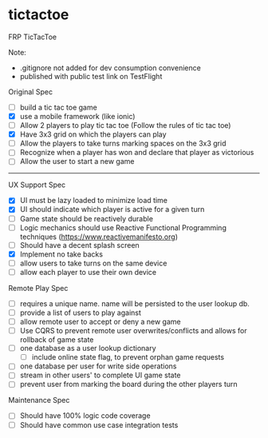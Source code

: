 # tictactoe
FRP TicTacToe

Note:
- .gitignore not added for dev consumption convenience
- published with public test link on TestFlight

Original Spec

- [ ] build a tic tac toe game
- [X] use a mobile framework (like ionic)
- [ ] Allow 2 players to play tic tac toe (Follow the rules of tic tac toe)
- [X] Have 3x3 grid on which the players can play
- [ ] Allow the players to take turns marking spaces on the 3x3 grid
- [ ] Recognize when a player has won and declare that player as victorious
- [ ] Allow the user to start a new game

--------------------------------

UX Support Spec
- [X] UI must be lazy loaded to minimize load time
- [X] UI should indicate which player is active for a given turn
- [ ] Game state should be reactively durable
- [ ] Logic mechanics should use Reactive Functional Programming techniques (https://www.reactivemanifesto.org)
- [ ] Should have a decent splash screen
- [X] Implement no take backs
- [ ] allow users to take turns on the same device
- [ ] allow each player to use their own device

Remote Play Spec
- [ ] requires a unique name. name will be persisted to the user lookup db.
- [ ] provide a list of users to play against
- [ ] allow remote user to accept or deny a new game
- [ ] Use CQRS to prevent remote user overwrites/conflicts and allows for rollback of game state
- [ ] one database as a user lookup dictionary
  - [ ] include online state flag, to prevent orphan game requests
- [ ] one database per user for write side operations
- [ ] stream in other users' to complete UI game state
- [ ] prevent user from marking the board during the other players turn

Maintenance Spec
- [ ] Should have 100% logic code coverage
- [ ] Should have common use case integration tests
